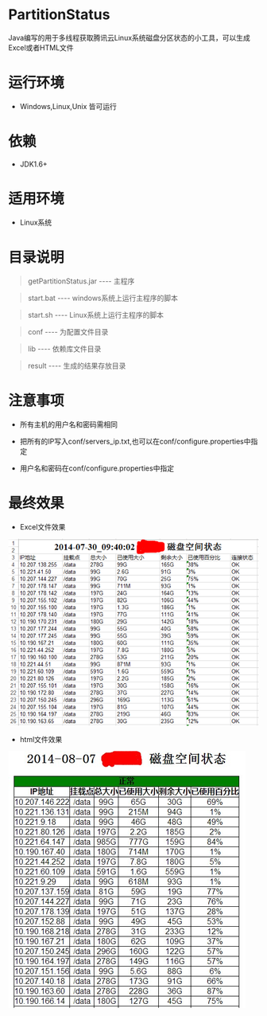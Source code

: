 PartitionStatus
===============

Java编写的用于多线程获取腾讯云Linux系统磁盘分区状态的小工具，可以生成Excel或者HTML文件


运行环境
===============

* Windows,Linux,Unix 皆可运行


依赖
===============

* JDK1.6+


适用环境
===============

* Linux系统


目录说明
===============

> getPartitionStatus.jar  ---- 主程序

> start.bat   ---- windows系统上运行主程序的脚本

> start.sh   ---- Linux系统上运行主程序的脚本

> conf      ---- 为配置文件目录

> lib       ---- 依赖库文件目录

> result    ---- 生成的结果存放目录


注意事项
===============

* 所有主机的用户名和密码需相同

* 把所有的IP写入conf/servers_ip.txt,也可以在conf/configure.properties中指定

* 用户名和密码在conf/configure.properties中指定


最终效果
===============

* Excel文件效果

![Excel](/demo/excel_demo.png)


* html文件效果

![html](/demo/html_demo.jpg)